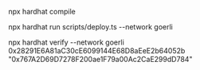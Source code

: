 
npx hardhat compile

npx hardhat run scripts/deploy.ts --network goerli

npx hardhat verify --network goerli 0x28291E6A81aC30cE6099144E68D8aEeE2b64052b "0x767A2D69D7278F200ae1F79a00Ac2CaE299dD784"
